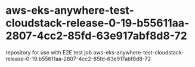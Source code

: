 # aws-eks-anywhere-test-cloudstack-release-0-19-b55611aa-2807-4cc2-85fd-63e917abf8d8-72
repository for use with E2E test job aws-eks-anywhere-test-cloudstack-release-0-19:b55611aa-2807-4cc2-85fd-63e917abf8d8-72
